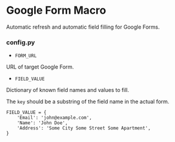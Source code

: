 # Google Form Macro

Automatic refresh and automatic field filling for Google Forms.

### config.py

- `FORM_URL`

URL of target Google Form.

- `FIELD_VALUE`

Dictionary of known field names and values to fill.

The `key` should be a substring of the field name in the actual form.

```
FIELD_VALUE = {
    'Email': 'john@example.com',
    'Name': 'John Doe',
    'Address': 'Some City Some Street Some Apartment',
}
```
